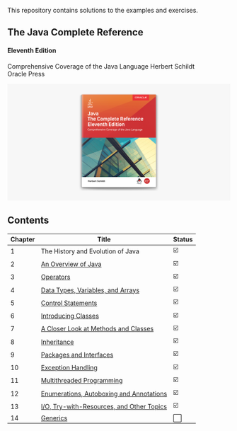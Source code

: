 This repository contains solutions to the examples and exercises.
 
## The Java Complete Reference
#### Eleventh Edition

Comprehensive Coverage of the Java Language
Herbert Schildt\
Oracle Press

[![Java - A Beginner's Guide Herbert Schildt](./javaCompleteReference.jpg)
](https://www.amazon.com/Java-Complete-Reference-Eleventh/dp/1260440230)
## Contents

| Chapter | Title | Status |
| --- | --- | --- | 
| 1 | The History and Evolution of Java | :ballot_box_with_check: | 
| 2 | [An Overview of Java](src/chapter2) | :ballot_box_with_check: | 
| 3 | [Operators](src/chapter3) | :ballot_box_with_check: | 
| 4 | [Data Types, Variables, and Arrays](src/chapter4) | :ballot_box_with_check: | 
| 5 | [Control Statements](src/chapter5) | :ballot_box_with_check: | 
| 6 | [Introducing Classes](src/chapter6) | :ballot_box_with_check: | 
| 7 | [A Closer Look at Methods and Classes](src/chapter7) | :ballot_box_with_check: |
| 8 | [Inheritance](src/chapter8) | :ballot_box_with_check: |
| 9 | [Packages and Interfaces](src/chapter9) | :ballot_box_with_check: |
| 10 | [Exception Handling](src/chapter10) | :ballot_box_with_check: |
| 11 | [Multithreaded Programming](src/chapter11) | :ballot_box_with_check: |
| 12 | [Enumerations, Autoboxing and Annotations ](src/chapter12) | :ballot_box_with_check: |
| 13 | [I/O, Try-with-Resources, and Other Topics ](src/chapter13) | :ballot_box_with_check: |
| 14 | [Generics ](src/chapter14) | :white_large_square: |
